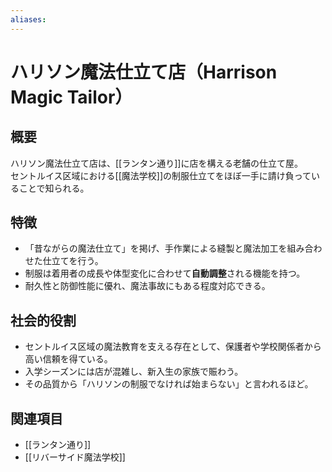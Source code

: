```yaml
---
aliases:
---
```

# ハリソン魔法仕立て店（Harrison Magic Tailor）

## 概要
ハリソン魔法仕立て店は、[[ランタン通り]]に店を構える老舗の仕立て屋。  
セントルイス区域における[[魔法学校]]の制服仕立てをほぼ一手に請け負っていることで知られる。

## 特徴
- 「昔ながらの魔法仕立て」を掲げ、手作業による縫製と魔法加工を組み合わせた仕立てを行う。  
- 制服は着用者の成長や体型変化に合わせて**自動調整**される機能を持つ。  
- 耐久性と防御性能に優れ、魔法事故にもある程度対応できる。  

## 社会的役割
- セントルイス区域の魔法教育を支える存在として、保護者や学校関係者から高い信頼を得ている。  
- 入学シーズンには店が混雑し、新入生の家族で賑わう。  
- その品質から「ハリソンの制服でなければ始まらない」と言われるほど。  

## 関連項目
- [[ランタン通り]]
- [[リバーサイド魔法学校]]